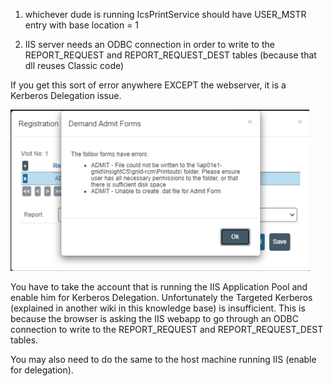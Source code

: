1. whichever dude is running IcsPrintService should have USER_MSTR entry with base location = 1

2. IIS server needs an ODBC connection in order to write to the REPORT_REQUEST and REPORT_REQUEST_DEST tables (because that dll reuses Classic code)

If you get this sort of error anywhere EXCEPT the webserver, it is a Kerberos Delegation issue.

![image.png](/.attachments/image-8430455f-e23c-44cb-87ae-0e05770df593.png)

You have to take the account that is running the IIS Application Pool and enable him for Kerberos Delegation. Unfortunately the Targeted Kerberos (explained in another wiki in this knowledge base) is insufficient. This is because the browser is asking the IIS webapp to go through an ODBC connection to write to the REPORT_REQUEST and REPORT_REQUEST_DEST tables.

You may also need to do the same to the host machine running IIS (enable for delegation).